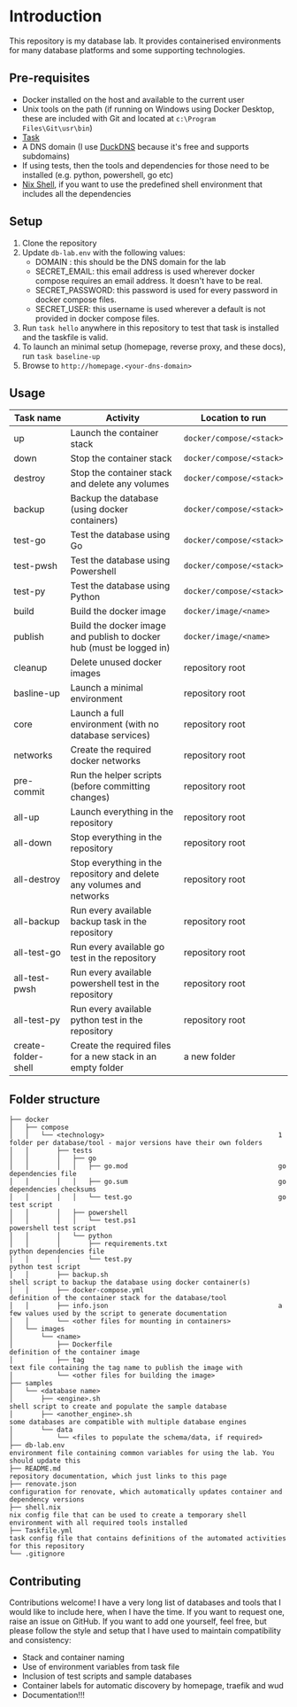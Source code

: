 # Introduction

This repository is my database lab. It provides containerised environments for many database platforms and some supporting technologies.

## Pre-requisites

- Docker installed on the host and available to the current user
- Unix tools on the path (if running on Windows using Docker Desktop, these are included with Git and located at `c:\Program Files\Git\usr\bin`)
- [Task](https://taskfile.dev/)
- A DNS domain (I use [DuckDNS](https://www.duckdns.org/) because it's free and supports subdomains)
- If using tests, then the tools and dependencies for those need to be installed (e.g. python, powershell, go etc)
- [Nix Shell](https://nix.dev/install-nix), if you want to use the predefined shell environment that includes all the dependencies

## Setup

1. Clone the repository
2. Update `db-lab.env` with the following values:
    - DOMAIN : this should be the DNS domain for the lab
    - SECRET_EMAIL: this email address is used wherever docker compose requires an email address. It doesn't have to be real.
    - SECRET_PASSWORD: this password is used for every password in docker compose files.
    - SECRET_USER: this username is used wherever a default is not provided in docker compose files.
3. Run `task hello` anywhere in this repository to test that task is installed and the taskfile is valid.
4. To launch an minimal setup (homepage, reverse proxy, and these docs), run `task baseline-up`
5. Browse to `http://homepage.<your-dns-domain>`

## Usage

| Task name | Activity | Location to run |
| --- | --- | --- |
| up | Launch the container stack | `docker/compose/<stack>` |
| down | Stop the container stack | `docker/compose/<stack>` |
| destroy | Stop the container stack and delete any volumes | `docker/compose/<stack>` |
| backup | Backup the database (using docker containers) | `docker/compose/<stack>` |
| test-go | Test the database using Go | `docker/compose/<stack>` |
| test-pwsh | Test the database using Powershell | `docker/compose/<stack>` |
| test-py | Test the database using Python | `docker/compose/<stack>` |
| build | Build the docker image | `docker/image/<name>` |
| publish | Build the docker image and publish to docker hub (must be logged in) | `docker/image/<name>` |
| cleanup | Delete unused docker images | repository root |
| basline-up | Launch a minimal environment | repository root |
| core | Launch a full environment (with no database services) | repository root |
| networks | Create the required docker networks | repository root |
| pre-commit | Run the helper scripts (before committing changes) | repository root |
| all-up | Launch everything in the repository | repository root |
| all-down | Stop everything in the repository | repository root |
| all-destroy | Stop everything in the repository and delete any volumes and networks | repository root |
| all-backup | Run every available backup task in the repository | repository root |
| all-test-go | Run every available go test in the repository | repository root |
| all-test-pwsh | Run every available powershell test in the repository | repository root |
| all-test-py | Run every available python test in the repository | repository root |
| create-folder-shell | Create the required files for a new stack in an empty folder | a new folder |

## Folder structure

```
├── docker
│   ├── compose
│   │   └── <technology>                                            1 folder per database/tool - major versions have their own folders
│   │       ├── tests                                               
│   │       │   ├── go                                              
│   │       │   │   ├── go.mod                                      go dependencies file
│   │       │   │   ├── go.sum                                      go dependencies checksums
│   │       │   │   └── test.go                                     go test script
│   │       │   ├── powershell
│   │       │   │   └── test.ps1                                    powershell test script
│   │       │   └── python
│   │       │       ├── requirements.txt                            python dependencies file
│   │       │       └── test.py                                     python test script
│   │       ├── backup.sh                                           shell script to backup the database using docker container(s)
│   │       ├── docker-compose.yml                                  definition of the container stack for the database/tool
│   │       ├── info.json                                           a few values used by the script to generate documentation
│   │       └── <other files for mounting in containers>
│   └── images
│       └── <name>
│           ├── Dockerfile                                          definition of the container image
│           ├── tag                                                 text file containing the tag name to publish the image with
│           └── <other files for building the image>
├── samples
│   └── <database name>
│       ├── <engine>.sh                                             shell script to create and populate the sample database
│       ├── <another_engine>.sh                                     some databases are compatible with multiple database engines
│       └── data
│           └── <files to populate the schema/data, if required>
├── db-lab.env                                                      environment file containing common variables for using the lab. You should update this
├── README.md                                                       repository documentation, which just links to this page
├── renovate.json                                                   configuration for renovate, which automatically updates container and dependency versions 
├── shell.nix                                                       nix config file that can be used to create a temporary shell environment with all required tools installed
├── Taskfile.yml                                                    task config file that contains definitions of the automated activities for this repository
└── .gitignore                                 
```

## Contributing

Contributions welcome! I have a very long list of databases and tools that I would like to include here, when I have the time. If you want to request one, raise an issue on GitHub. If you want to add one yourself, feel free, but please follow the style and setup that I have used to maintain compatibility and consistency:

- Stack and container naming
- Use of environment variables from task file
- Inclusion of test scripts and sample databases
- Container labels for automatic discovery by homepage, traefik and wud
- Documentation!!!